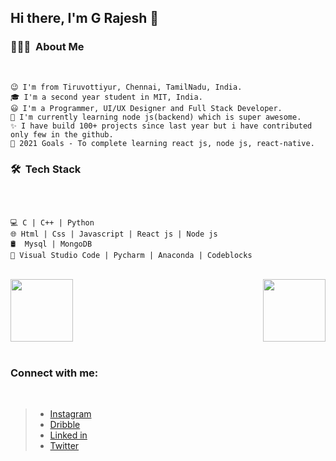 ## Hi there, I'm G Rajesh 👋


### 👨🏻‍💻 &nbsp;About Me

<br />

```
😉 I'm from Tiruvottiyur, Chennai, TamilNadu, India.
🎓 I'm a second year student in MIT, India.
😃 I'm a Programmer, UI/UX Designer and Full Stack Developer.
📘 I'm currently learning node js(backend) which is super awesome.
✨ I have build 100+ projects since last year but i have contributed only few in the github.
🥅 2021 Goals - To complete learning react js, node js, react-native.
```

### 🛠 &nbsp;Tech Stack

<br />

```

💻 C | C++ | Python
🌐 Html | Css | Javascript | React js | Node js
🛢  Mysql | MongoDB
🔧 Visual Studio Code | Pycharm | Anaconda | Codeblocks

```

<br />

<a href="https://github.com/g-rajesh" style="display: flex; justify-content: space-between">
  <img height="100px" src="https://github-readme-stats.vercel.app/api?username=g-rajesh&theme=blue&show_icons=true" />
  <img height="100px" src="https://github-readme-stats.vercel.app/api/top-langs/?username=g-rajesh&theme=blue&layout=compact" />
</a>

<br/>

### Connect with me:

<br />

> -    [Instagram](https://www.instagram.com/_.code.breaker._/)
> -    [Dribble](https://dribbble.com/_code_breaker_)
> -    [Linked in](https://www.linkedin.com/in/rajesh-g-82b8651a6/)
> -    [Twitter](https://twitter.com)
